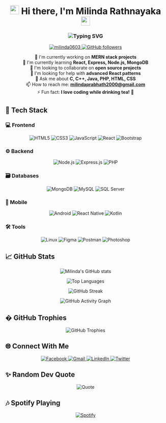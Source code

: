 <h1 align="center">
  <img src="https://media.giphy.com/media/hvRJCLFzcasrR4ia7z/giphy.gif" width="28">
  Hi there, I'm Milinda Rathnayaka
  <img src="https://media.giphy.com/media/hvRJCLFzcasrR4ia7z/giphy.gif" width="28">
</h1>

<h3 align="center">
  <img src="https://readme-typing-svg.herokuapp.com?font=Fira+Code&pause=1000&color=22F7A7&center=true&vCenter=true&width=435&lines=Full-Stack+Developer;Open-Source+Contributor;Tech+Enthusiast;Problem+Solver" alt="Typing SVG" />
</h3>

<p align="center">
  <a href="https://github.com/milinda0603?tab=repositories">
    <img src="https://komarev.com/ghpvc/?username=milinda0603&label=Profile+Views&color=0e75b6&style=for-the-badge" alt="milinda0603" />
  </a>
  <a href="https://github.com/milinda0603?tab=followers">
    <img src="https://img.shields.io/github/followers/milinda0603?label=Followers&style=for-the-badge&color=0e75b6" alt="GitHub followers" />
  </a>
</p>

<div align="center">
  
  🔭 I'm currently working on **MERN stack projects**  
  🌱 I'm currently learning **React, Express, Node.js, MongoDB**  
  👯 I'm looking to collaborate on **open source projects**  
  🤝 I'm looking for help with **advanced React patterns**  
  💬 Ask me about **C, C++, Java, PHP, HTML, CSS**  
  📫 How to reach me: **milindaprabhath2000@gmail.com**  
  ⚡ Fun fact: **I love coding while drinking tea!** 🍵
  
</div>

## 🚀 Tech Stack

### 💻 Frontend
<p align="center">
  <img src="https://img.shields.io/badge/html5-%23E34F26.svg?style=for-the-badge&logo=html5&logoColor=white" alt="HTML5">
  <img src="https://img.shields.io/badge/css3-%231572B6.svg?style=for-the-badge&logo=css3&logoColor=white" alt="CSS3">
  <img src="https://img.shields.io/badge/javascript-%23323330.svg?style=for-the-badge&logo=javascript&logoColor=%23F7DF1E" alt="JavaScript">
  <img src="https://img.shields.io/badge/react-%2320232a.svg?style=for-the-badge&logo=react&logoColor=%2361DAFB" alt="React">
  <img src="https://img.shields.io/badge/bootstrap-%23563D7C.svg?style=for-the-badge&logo=bootstrap&logoColor=white" alt="Bootstrap">
</p>

### ⚙️ Backend
<p align="center">
  <img src="https://img.shields.io/badge/node.js-6DA55F?style=for-the-badge&logo=node.js&logoColor=white" alt="Node.js">
  <img src="https://img.shields.io/badge/express.js-%23404d59.svg?style=for-the-badge&logo=express&logoColor=%2361DAFB" alt="Express.js">
  <img src="https://img.shields.io/badge/php-%23777BB4.svg?style=for-the-badge&logo=php&logoColor=white" alt="PHP">
</p>

### 🗃️ Databases
<p align="center">
  <img src="https://img.shields.io/badge/MongoDB-%234ea94b.svg?style=for-the-badge&logo=mongodb&logoColor=white" alt="MongoDB">
  <img src="https://img.shields.io/badge/mysql-%2300f.svg?style=for-the-badge&logo=mysql&logoColor=white" alt="MySQL">
  <img src="https://img.shields.io/badge/Microsoft%20SQL%20Server-CC2927?style=for-the-badge&logo=microsoft%20sql%20server&logoColor=white" alt="SQL Server">
</p>

### 📱 Mobile
<p align="center">
  <img src="https://img.shields.io/badge/Android-3DDC84?style=for-the-badge&logo=android&logoColor=white" alt="Android">
  <img src="https://img.shields.io/badge/react_native-%2320232a.svg?style=for-the-badge&logo=react&logoColor=%2361DAFB" alt="React Native">
  <img src="https://img.shields.io/badge/kotlin-%230095D5.svg?style=for-the-badge&logo=kotlin&logoColor=white" alt="Kotlin">
</p>

### 🛠️ Tools
<p align="center">
  <img src="https://img.shields.io/badge/Linux-FCC624?style=for-the-badge&logo=linux&logoColor=black" alt="Linux">
  <img src="https://img.shields.io/badge/figma-%23F24E1E.svg?style=for-the-badge&logo=figma&logoColor=white" alt="Figma">
  <img src="https://img.shields.io/badge/Postman-FF6C37?style=for-the-badge&logo=postman&logoColor=white" alt="Postman">
  <img src="https://img.shields.io/badge/adobe%20photoshop-%2331A8FF.svg?style=for-the-badge&logo=adobe%20photoshop&logoColor=white" alt="Photoshop">
</p>

## 📈 GitHub Stats

<div align="center">
  
  ![Milinda's GitHub stats](https://github-readme-stats.vercel.app/api?username=milinda0603&show_icons=true&theme=radical&include_all_commits=true&count_private=true)
  
  ![Top Languages](https://github-readme-stats.vercel.app/api/top-langs/?username=milinda0603&layout=compact&theme=radical&langs_count=8)
  
  ![GitHub Streak](https://github-readme-streak-stats.herokuapp.com/?user=milinda0603&theme=radical)
  
  ![GitHub Activity Graph](https://activity-graph.herokuapp.com/graph?username=milinda0603&theme=react-dark&hide_border=true&area=true)
  
</div>

## � GitHub Trophies

<div align="center">
  
  ![GitHub Trophies](https://github-profile-trophy.vercel.app/?username=milinda0603&theme=radical&no-frame=true&row=1&column=7&margin-w=15&margin-h=15)
  
</div>

## 🌐 Connect With Me

<p align="center">
  <a href="https://facebook.com/milina prabhath" target="_blank">
    <img src="https://img.shields.io/badge/Facebook-%231877F2.svg?style=for-the-badge&logo=Facebook&logoColor=white" alt="Facebook"/>
  </a>
  <a href="mailto:milindaprabhath2000@gmail.com">
    <img src="https://img.shields.io/badge/Gmail-D14836?style=for-the-badge&logo=gmail&logoColor=white" alt="Gmail"/>
  </a>
  <a href="https://linkedin.com/in/yourprofile" target="_blank">
    <img src="https://img.shields.io/badge/linkedin-%230077B5.svg?style=for-the-badge&logo=linkedin&logoColor=white" alt="LinkedIn"/>
  </a>
  <a href="https://twitter.com/yourprofile" target="_blank">
    <img src="https://img.shields.io/badge/Twitter-%231DA1F2.svg?style=for-the-badge&logo=Twitter&logoColor=white" alt="Twitter"/>
  </a>
</p>

## ✨ Random Dev Quote

<div align="center">
  
  ![Quote](https://quotes-github-readme.vercel.app/api?type=horizontal&theme=radical)
  
</div>

## 🎶 Spotify Playing

<div align="center">
  
  [![Spotify](https://novatorem.vercel.app/api/spotify)](https://open.spotify.com/user/yourusername)
  
</div>

